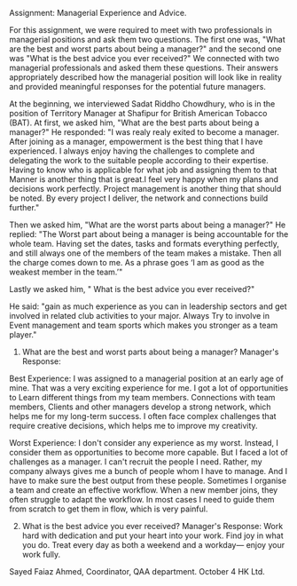 Assignment: Managerial Experience and Advice.

For this assignment, we were required to meet with two professionals in
managerial positions and ask them two questions. The first one was, "What are
the best and worst parts about being a manager?" and the second one was
"What is the best advice you ever received?" We connected with two managerial
professionals and asked them these questions. Their answers appropriately
described how the managerial position will look like in
reality and provided meaningful responses for the potential future managers.

At the beginning, we interviewed Sadat Riddho Chowdhury, who is in the position of
Territory Manager at Shafipur for British American Tobacco (BAT).
At first, we asked him, "What are the best parts about being
a manager?"
He responded: "I was realy realy exited to become a manager. After joining
as a manager, empowerment is the best thing that I have experienced.
I always enjoy having the challenges to complete and
delegating the work to the suitable people according to their expertise.
Having to know who is applicable for what job and assigning them to that
Manner is another thing that is great.I feel very happy when my plans and
decisions work perfectly. Project management is another thing that should be
noted. By every project I deliver, the network and connections build further."

Then we asked him, "What are the worst parts about being
a manager?"
He replied: "The Worst part about being a manager is being accountable
for the whole team. Having set the dates, tasks and formats everything
perfectly, and still always one of the members of the team makes a mistake.
Then all the charge comes down to me. As a phrase goes
‘I am as good as the weakest member in the team.’"

Lastly we asked him, " What is the best advice you ever received?"

He said: "gain as much experience as you can in leadership
sectors and get involved in related club activities to your major. Always Try 
to involve in Event management and team sports which makes you stronger
as a team player."

1. What are the best and worst parts about being a manager?
   Manager's Response:

Best Experience:
I was assigned to a managerial position at an early age of mine.
That was a very exciting experience for me. I got a lot of opportunities to
Learn different things from my team members. Connections with team members,
Clients and other managers develop a strong network, which helps me for my
long-term success. I often face complex challenges that require creative
decisions, which helps me to improve my creativity.

Worst Experience:
I don't consider any experience as my worst. Instead,
I consider them as opportunities to become more capable. But I faced a lot of
challenges as a manager. I can't recruit the people I need. Rather, my company always gives me a bunch of people whom I have to manage. And I have to make sure the best output from these people. Sometimes I organise a team and create an effective workflow.
When a new member joins, they often struggle to adapt the workflow. In most cases
I need to guide them from scratch to get them in flow, which is very painful.

2. What is the best advice you ever received?
   Manager's Response:
   Work hard with dedication and put your heart into your work.
   Find joy in what you do. Treat every day as both a weekend and a workday—
   enjoy your work fully.

Sayed Faiaz Ahmed,
Coordinator, QAA department.
October 4 HK Ltd.
